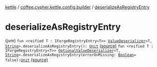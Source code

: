 [kettle](../index.md) / [coffee.cypher.kettle.config.builder](index.md) / [deserializeAsRegistryEntry](./deserialize-as-registry-entry.md)

# deserializeAsRegistryEntry

(jvm) `fun <reified T : IForgeRegistryEntry<T>> `[`ValueDeserializer`](../coffee.cypher.kettle.config.builder.type/-value-deserializer/index.md)`<T, `[`String`](https://kotlinlang.org/api/latest/jvm/stdlib/kotlin/-string/index.html)`>.deserializeAsRegistryEntry(): `[`Unit`](https://kotlinlang.org/api/latest/jvm/stdlib/kotlin/-unit/index.html) [(source)](https://github.com/Cypher121/kettle/blob/master/src/main/kotlin/coffee/cypher/kettle/config/builder/Extensions.kt#L30)
`fun <reified T : IForgeRegistryEntry<T>> `[`OptionalValueDeserializer`](../coffee.cypher.kettle.config.builder.type/-optional-value-deserializer/index.md)`<T, `[`String`](https://kotlinlang.org/api/latest/jvm/stdlib/kotlin/-string/index.html)`>.deserializeAsRegistryEntry(errorOnMissing: `[`Boolean`](https://kotlinlang.org/api/latest/jvm/stdlib/kotlin/-boolean/index.html)` = false): `[`Unit`](https://kotlinlang.org/api/latest/jvm/stdlib/kotlin/-unit/index.html) [(source)](https://github.com/Cypher121/kettle/blob/master/src/main/kotlin/coffee/cypher/kettle/config/builder/Extensions.kt#L45)
